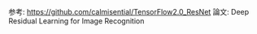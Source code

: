参考: https://github.com/calmisential/TensorFlow2.0_ResNet
論文: Deep Residual Learning for Image Recognition